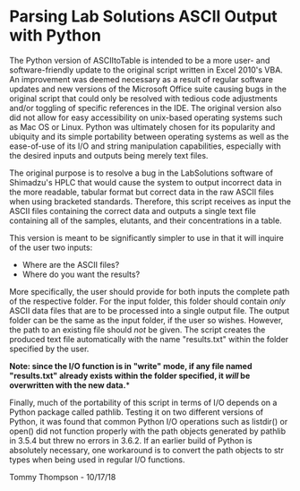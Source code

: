 # Parsing Lab Solutions ASCII Output with Python

The Python version of ASCIItoTable is intended to be a more user- and software-friendly update to the original script written in Excel 2010's VBA.  An improvement was deemed necessary as a result of regular software updates and new versions of the Microsoft Office suite causing bugs in the original script that could only be resolved with tedious code adjustments and/or toggling of specific references in the IDE.  The original version also did not allow for easy accessibility on unix-based operating systems such as Mac OS or Linux.  Python was ultimately chosen for its popularity and ubiquity and its simple portability between operating systems as well as the ease-of-use of its I/O and string manipulation capabilities, especially with the desired inputs and outputs being merely text files.

The original purpose is to resolve a bug in the LabSolutions software of Shimadzu's HPLC that would cause the system to output incorrect data in the more readable, tabular format but correct data in the raw ASCII files when using bracketed standards.  Therefore, this script receives as input the ASCII files containing the correct data and outputs a single text file containing all of the samples, elutants, and their concentrations in a table.

This version is meant to be significantly simpler to use in that it will inquire of the user two inputs:
- Where are the ASCII files?
- Where do you want the results?

More specifically, the user should provide for both inputs the complete path of the respective folder.  For the input folder, this folder should contain *only* ASCII data files that are to be processed into a single output file.  The output folder can be the same as the input folder, if the user so wishes.  However, the path to an existing file should *not* be given.  The script creates the produced text file automatically with the name "results.txt" within the folder specified by the user.

**Note: since the I/O function is in "write" mode, if any file named "results.txt" already exists within the folder specified, it _will_ be overwritten with the new data.***

Finally, much of the portability of this script in terms of I/O depends on a Python package called pathlib.  Testing it on two different versions of Python, it was found that common Python I/O operations such as listdir() or open() did not function properly with the path objects generated by pathlib in 3.5.4 but threw no errors in 3.6.2.  If an earlier build of Python is absolutely necessary, one workaround is to convert the path objects to str types when being used in regular I/O functions.

Tommy Thompson - 10/17/18
